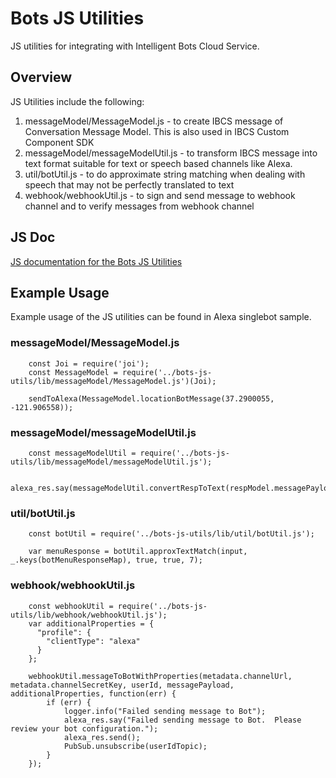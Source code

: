 # Bots JS Utilities #

JS utilities for integrating with Intelligent Bots Cloud Service.

## Overview

JS Utilities include the following:

1. messageModel/MessageModel.js - to create IBCS message of Conversation Message Model.  This is also used in IBCS Custom Component SDK
1. messageModel/messageModelUtil.js - to transform IBCS message into text format suitable for text or speech based channels like Alexa.
1. util/botUtil.js - to do approximate string matching when dealing with speech that may not be perfectly translated to text
1. webhook/webhookUtil.js - to sign and send message to webhook channel and to verify messages from webhook channel

## JS Doc

[JS documentation for the Bots JS Utilities](/ext/source/apps/bots-js-utils/jsdoc/)

## Example Usage
Example usage of the JS utilities can be found in Alexa singlebot sample.

### messageModel/MessageModel.js

        const Joi = require('joi');
        const MessageModel = require('../bots-js-utils/lib/messageModel/MessageModel.js')(Joi);

        sendToAlexa(MessageModel.locationBotMessage(37.2900055, -121.906558));

### messageModel/messageModelUtil.js

        const messageModelUtil = require('../bots-js-utils/lib/messageModel/messageModelUtil.js');

        alexa_res.say(messageModelUtil.convertRespToText(respModel.messagePayload()));


### util/botUtil.js

        const botUtil = require('../bots-js-utils/lib/util/botUtil.js');

        var menuResponse = botUtil.approxTextMatch(input, _.keys(botMenuResponseMap), true, true, 7);


### webhook/webhookUtil.js

        const webhookUtil = require('../bots-js-utils/lib/webhook/webhookUtil.js');
        var additionalProperties = {
          "profile": {
            "clientType": "alexa"
          }
        };

        webhookUtil.messageToBotWithProperties(metadata.channelUrl, metadata.channelSecretKey, userId, messagePayload, additionalProperties, function(err) {
            if (err) {
                logger.info("Failed sending message to Bot");
                alexa_res.say("Failed sending message to Bot.  Please review your bot configuration.");
                alexa_res.send();
                PubSub.unsubscribe(userIdTopic);
            }
        });
